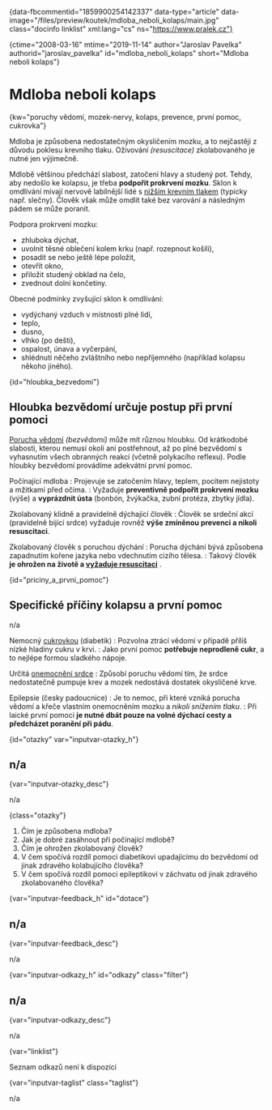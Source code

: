 
{data-fbcommentid="1859900254142337" data-type="article" data-image="/files/preview/koutek/mdloba\_neboli\_kolaps/main.jpg" class="docinfo linklist" xml:lang="cs" ns="https://www.pralek.cz"}

{ctime="2008-03-16" mtime="2019-11-14" author="Jaroslav Pavelka" authorid="jaroslav\_pavelka" id="mdloba\_neboli_kolaps" short="Mdloba neboli kolaps"}

# Mdloba neboli kolaps

<!-- generated attribute kw by user_updatekw.sh on 2020-08-04, do not edit -->

{kw="poruchy vědomí, mozek-nervy, kolaps, prevence, první pomoc, cukrovka"}

Mdloba je způsobena nedostatečným okysličením mozku, a to nejčastěji z důvodu poklesu krevního tlaku. Oživování _(resuscitace)_ zkolabovaného je nutné jen výjimečně.

Mdlobě většinou předchází slabost, zatočení hlavy a studený pot. Tehdy, aby nedošlo ke kolapsu, je třeba **podpořit prokrvení mozku**. Sklon k omdlívání mívají nervově labilnější lidé s [nižším krevním tlakem][1] (typicky např. slečny). Člověk však může omdlít také bez varování a následným pádem se může poranit.

Podpora prokrvení mozku:

  * zhluboka dýchat,
  * uvolnit těsné oblečení kolem krku (např. rozepnout košili),
  * posadit se nebo ještě lépe položit,
  * otevřít okno,
  * přiložit studený obklad na čelo,
  * zvednout dolní končetiny.

Obecné podmínky zvyšující sklon k omdlívání:

  * vydýchaný vzduch v místnosti plné lidí,
  * teplo,
  * dusno,
  * vlhko (po dešti),
  * ospalost, únava a vyčerpání,
  * shlédnutí něčeho zvláštního nebo nepříjemného (například kolapsu někoho jiného).

{id="hloubka_bezvedomi"}

## Hloubka bezvědomí určuje postup při první pomoci

[Porucha vědomí][2] _(bezvědomí)_ může mít různou hloubku. Od krátkodobé slabosti, kterou nemusí okolí ani postřehnout, až po plné bezvědomí s vyhasnutím všech obranných reakcí (včetně polykacího reflexu). Podle hloubky bezvědomí provádíme adekvátní první pomoc.

Počínající mdloba
:   Projevuje se zatočením hlavy, teplem, pocitem nejistoty a mžitkami před očima.
:   Vyžaduje **preventivně podpořit prokrvení mozku** (výše) a **vyprázdnit ústa** (bonbón, žvýkačka, zubní protéza, zbytky jídla).

Zkolabovaný klidně a pravidelně dýchající člověk
:   Člověk se srdeční akcí (pravidelně bijící srdce) vyžaduje rovněž **výše zmíněnou prevenci a nikoli resuscitaci**.

Zkolabovaný člověk s poruchou dýchání
:   Porucha dýchání bývá způsobena zapadnutím kořene jazyka nebo vdechnutím cizího tělesa.
:   Takový člověk **je ohrožen na životě a [vyžaduje resuscitaci][3]** . 

{id="priciny\_a\_prvni_pomoc"}

## Specifické příčiny kolapsu a první pomoc

n/a

Nemocný [cukrovkou][4] (diabetik)
:   Pozvolna ztrácí vědomí v případě příliš nízké hladiny cukru v krvi.
:   Jako první pomoc **potřebuje neprodleně cukr**, a to nejlépe formou sladkého nápoje.

Určitá [onemocnění srdce][5]
:   Způsobí poruchu vědomí tím, že srdce nedostatečně pumpuje krev a mozek nedostává dostatek okysličené krve.

Epilepsie (česky padoucnice)
:   Je to nemoc, při které vzniká porucha vědomí a křeče vlastním onemocněním mozku a _nikoli snížením tlaku_.
:   Při laické první pomoci **je nutné dbát pouze na volné dýchací cesty a předcházet poranění při pádu**.

{id="otazky" var="inputvar-otazky_h"}

## n/a

{var="inputvar-otazky_desc"}

n/a

{class="otazky"}

  1. Čím je způsobena mdloba?
  2. Jak je dobré zasáhnout při počínající mdlobě?
  3. Čím je ohrožen zkolabovaný člověk?
  4. V čem spočívá rozdíl pomoci diabetikovi upadajícímu do bezvědomí od jinak zdravého kolabujícího člověka?
  5. V čem spočívá rozdíl pomoci epileptikovi v záchvatu od jinak zdravého zkolabovaného člověka?

{var="inputvar-feedback_h" id="dotace"}

## n/a

{var="inputvar-feedback_desc"}

n/a

{var="inputvar-odkazy_h" id="odkazy" class="filter"}

## n/a

{var="inputvar-odkazy_desc"}

n/a

{var="linklist"}

Seznam odkazů není k dispozici

{var="inputvar-taglist" class="taglist"}

n/a

 [1]: krevni_tlak
 [2]: nadmerne_dychani
 [3]: resuscitace-ozivovani
 [4]: cukrovka
 [5]: srdecni_infarkt

